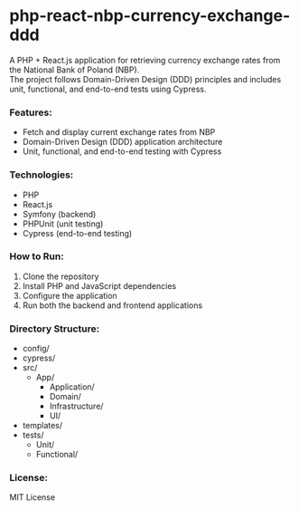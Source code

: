 # php-react-nbp-currency-exchange-ddd
A PHP + React.js application for retrieving currency exchange rates from the National Bank of Poland (NBP).  
The project follows Domain-Driven Design (DDD) principles and includes unit, functional, and end-to-end tests using Cypress.

### Features:
- Fetch and display current exchange rates from NBP
- Domain-Driven Design (DDD) application architecture
- Unit, functional, and end-to-end testing with Cypress

### Technologies:
- PHP  
- React.js  
- Symfony (backend)  
- PHPUnit (unit testing)  
- Cypress (end-to-end testing)

### How to Run:
1. Clone the repository
2. Install PHP and JavaScript dependencies
3. Configure the application
4. Run both the backend and frontend applications

### Directory Structure:
- config/<br>
- cypress/<br>
- src/<br>
    - App/<br>
        - Application/<br>
        - Domain/<br>
        - Infrastructure/<br>
        - UI/<br>
- templates/<br>
- tests/<br>
    - Unit/<br>
    - Functional/<br>

### License:
MIT License
